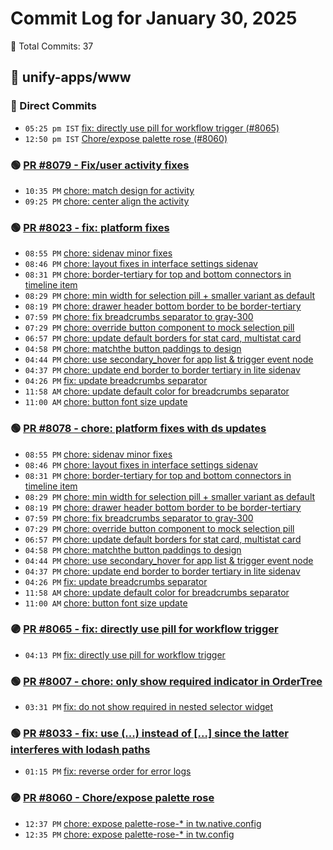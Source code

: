 # Commit Log for January 30, 2025

📝 Total Commits: 37

## 📁 unify-apps/www

### 🔨 Direct Commits

- `05:25 pm IST` [fix: directly use pill for workflow trigger (#8065)](https://github.com/unify-apps/www/commit/b66465c15d72a0697477d53bd4b27a54904d4b0b)
- `12:50 pm IST` [Chore/expose palette rose (#8060)](https://github.com/unify-apps/www/commit/2d1acad81ae69674fbccd317c8c14d5f85b209bd)

### 🟢 [PR #8079 - Fix/user activity fixes](https://github.com/unify-apps/www/pull/8079)

- `10:35 PM` [chore: match design for activity](https://github.com/unify-apps/www/commit/59cb91bea72e57928ecf3c6816e7c23cb4634ab4)
- `09:25 PM` [chore: center align the activity](https://github.com/unify-apps/www/commit/715328dba05e197c48890960e9da58dd30c4bec7)

### 🟢 [PR #8023 - fix: platform fixes](https://github.com/unify-apps/www/pull/8023)

- `08:55 PM` [chore: sidenav minor fixes](https://github.com/unify-apps/www/commit/c68f322b744631585e0223893948cdd8b81bfdaf)
- `08:46 PM` [chore: layout fixes in interface settings sidenav](https://github.com/unify-apps/www/commit/b1c8da9203aa39349e5b4f6d5b4c22372cc9d9c1)
- `08:31 PM` [chore: border-tertiary for top and bottom connectors in timeline item](https://github.com/unify-apps/www/commit/bbb7df52041150019b3860ad5526e7431899067d)
- `08:29 PM` [chore: min width for selection pill + smaller variant as default](https://github.com/unify-apps/www/commit/d9c8c37ba39b3ce99bbb3e1f3fec21be5738d540)
- `08:19 PM` [chore: drawer header bottom border to be border-tertiary](https://github.com/unify-apps/www/commit/6aee821912f8a9ac76f21a6d69dd1c1ccf9eaaac)
- `07:59 PM` [chore: fix breadcrumbs separator to gray-300](https://github.com/unify-apps/www/commit/df63b6a68cc858c505371dad7f7eb48f5c7dbbaf)
- `07:29 PM` [chore: override button component to mock selection pill](https://github.com/unify-apps/www/commit/1c3e543afb2d8eed0bbb93508f007300e045cd23)
- `06:57 PM` [chore: update default borders for stat card, multistat card](https://github.com/unify-apps/www/commit/4c59f863a2ce84687e0695ac897b4ec0bcc286a6)
- `04:58 PM` [chore: matchthe button paddings to design](https://github.com/unify-apps/www/commit/bded0959d2c1e73ced2882cdc57abd3d65aaacd7)
- `04:44 PM` [chore: use secondary_hover for app list & trigger event node](https://github.com/unify-apps/www/commit/d8af45986a5634b788e2d55ee3e9b941d13a6bee)
- `04:37 PM` [chore: update end border to border tertiary in lite sidenav](https://github.com/unify-apps/www/commit/9f1a44258cd3fc375e17837b4b6d79def0bafea9)
- `04:26 PM` [fix: update breadcrumbs separator](https://github.com/unify-apps/www/commit/bc9d2ac2b7946d1f05e33ee2cadf43163d0012dd)
- `11:58 AM` [chore: update default color for breadcrumbs separator](https://github.com/unify-apps/www/commit/74b436bd0b97df94a0c6cca98ec99de0656ba24c)
- `11:00 AM` [chore: button font size update](https://github.com/unify-apps/www/commit/d9c7ab16c6b1258a799e87471fbce63573ed3f17)

### 🟢 [PR #8078 - chore: platform fixes with ds updates](https://github.com/unify-apps/www/pull/8078)

- `08:55 PM` [chore: sidenav minor fixes](https://github.com/unify-apps/www/commit/eb6c8608bac8df90f4a0e658db8afd900110ddb1)
- `08:46 PM` [chore: layout fixes in interface settings sidenav](https://github.com/unify-apps/www/commit/b7e294d0afce3fb8ee9cc7db2f8096efe2a5a8da)
- `08:31 PM` [chore: border-tertiary for top and bottom connectors in timeline item](https://github.com/unify-apps/www/commit/ab9f6f4b01569030b6c890dfd829995d8935ea88)
- `08:29 PM` [chore: min width for selection pill + smaller variant as default](https://github.com/unify-apps/www/commit/bc7d1ad6962d2863a4bbb833d37d03e6448c364d)
- `08:19 PM` [chore: drawer header bottom border to be border-tertiary](https://github.com/unify-apps/www/commit/ee86665e146575b5f89e315d6fa221cbaaf8ff3d)
- `07:59 PM` [chore: fix breadcrumbs separator to gray-300](https://github.com/unify-apps/www/commit/5eaac067b2d979f429e8b4d162d222628f1158ba)
- `07:29 PM` [chore: override button component to mock selection pill](https://github.com/unify-apps/www/commit/07d3785a92e371f2a9d4a6a124880bc9077e510e)
- `06:57 PM` [chore: update default borders for stat card, multistat card](https://github.com/unify-apps/www/commit/4480ec5ed54b5282c488632647d8a00e40ce6651)
- `04:58 PM` [chore: matchthe button paddings to design](https://github.com/unify-apps/www/commit/9b748858155cf27aa0d7dadc33da0ff8e8352fa4)
- `04:44 PM` [chore: use secondary_hover for app list & trigger event node](https://github.com/unify-apps/www/commit/cd5c935a3dfc992f69868f6bf52124ddea93bff5)
- `04:37 PM` [chore: update end border to border tertiary in lite sidenav](https://github.com/unify-apps/www/commit/689ae38510174d9db08e34b6cd869bc321a8035e)
- `04:26 PM` [fix: update breadcrumbs separator](https://github.com/unify-apps/www/commit/6e61def33fdc5a8edd9239b5c1e250042a28bde1)
- `11:58 AM` [chore: update default color for breadcrumbs separator](https://github.com/unify-apps/www/commit/8f87d5bdaeaa5bc5dd566d16b736fb37ec754076)
- `11:00 AM` [chore: button font size update](https://github.com/unify-apps/www/commit/4ee6cbbf1ef91131756768c3ccccb0badfe4dfc0)

### 🟣 [PR #8065 - fix: directly use pill for workflow trigger](https://github.com/unify-apps/www/pull/8065)

- `04:13 PM` [fix: directly use pill for workflow trigger](https://github.com/unify-apps/www/commit/324015b74074114f7f5cd04a1cdda1f88387a44d)

### 🟢 [PR #8007 - chore: only show required indicator in OrderTree](https://github.com/unify-apps/www/pull/8007)

- `03:31 PM` [fix: do not show required in nested selector widget](https://github.com/unify-apps/www/commit/46c0af3b4c4fd65a648ca16376d6a6366d27ae14)

### 🟢 [PR #8033 - fix: use (...) instead of [...] since the latter interferes with lodash paths](https://github.com/unify-apps/www/pull/8033)

- `01:15 PM` [fix: reverse order for error logs](https://github.com/unify-apps/www/commit/7a6d2a78b8a89388a5a1ab760161dd91339c675d)

### 🟣 [PR #8060 - Chore/expose palette rose](https://github.com/unify-apps/www/pull/8060)

- `12:37 PM` [chore: expose palette-rose-* in tw.native.config](https://github.com/unify-apps/www/commit/7889bd671646bd10163caa1f7402c6e58e22a8b7)
- `12:35 PM` [chore: expose palette-rose-* in tw.config](https://github.com/unify-apps/www/commit/f180bad0703a1283964436057f732d9b271ac258)


